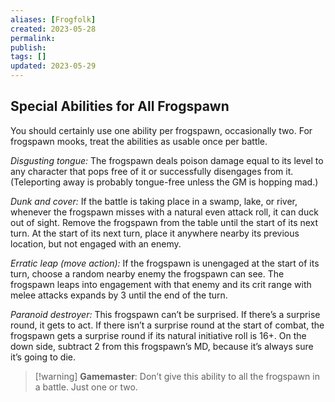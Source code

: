```yaml
---
aliases: [Frogfolk]
created: 2023-05-28
permalink: 
publish: 
tags: []
updated: 2023-05-29
---
```


## Special Abilities for All Frogspawn

You should certainly use one ability per frogspawn, occasionally two. For frogspawn mooks, treat the abilities as usable once per battle.

*Disgusting tongue:* The frogspawn deals poison damage equal to its level to any character that pops free of it or successfully disengages from it. (Teleporting away is probably tongue-free unless the GM is hopping mad.)

*Dunk and cover:* If the battle is taking place in a swamp, lake, or river, whenever the frogspawn misses with a natural even attack roll, it can duck out of sight. Remove the frogspawn from the table until the start of its next turn. At the start of its next turn, place it anywhere nearby its previous location, but not engaged with an enemy.

*Erratic leap (move action):* If the frogspawn is unengaged at the start of its turn, choose a random nearby enemy the frogspawn can see. The frogspawn leaps into engagement with that enemy and its crit range with melee attacks expands by 3 until the end of the turn.

*Paranoid destroyer:* This frogspawn can’t be surprised. If there’s a surprise round, it gets to act. If there isn’t a surprise round at the start of combat, the frogspawn gets a surprise round if its natural initiative roll is 16+. On the down side, subtract 2 from this frogspawn’s MD, because it’s always sure it’s going to die. 

>[!warning] **Gamemaster**: Don’t give this ability to all the frogspawn in a battle. Just one or two.
